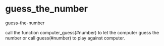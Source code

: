# guess_the_number
guess-the-number

call the function computer_guess(#number) to let the computer guess the number or call guess(#number) to play against computer.
